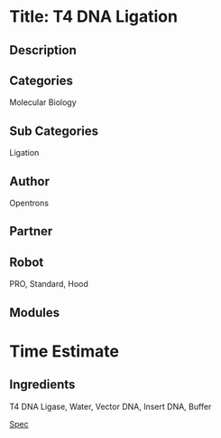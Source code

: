 # Title:  T4 DNA Ligation

## Description

## Categories
Molecular Biology

## Sub Categories
Ligation

## Author
Opentrons

## Partner

## Robot
PRO, Standard, Hood

## Modules

# Time Estimate

## Ingredients
T4 DNA Ligase, Water, Vector DNA, Insert DNA, Buffer

[Spec](https://docs.google.com/document/d/1QKEPJPrAzkeyUNg9XFPBdTtCRO4bVUAkNaUwUuvGrSE/edit)